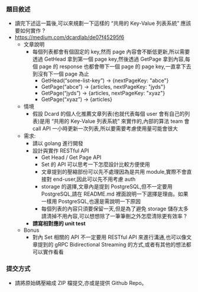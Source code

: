 ### 題目敘述
- 讀完下述這一篇後,可以來規劃一下這樣的 “共用的 Key-Value 列表系統” 應該要如何實作 ?
- https://medium.com/dcardlab/de07f45295f6
  - 文章說明
    - 每個列表都會有個固定的 key,然而 page 內容會不斷低更新,所以需要透過 GetHead 拿到第一個 page key,然後透過 GetPage 拿到內容,每個 page 的 response 也都會帶下一個 page 的 page key,一直拿下去到沒有下一個 page 為止
      - GetHead(“some-list-key”) → {nextPageKey: "abce"}
      - GetPage(“abce”) → {articles, nextPageKey: "jyds"}
      - GetPage(“jyds”) → {articles, nextPageKey: "xyaz"}
      - GetPage(“xyaz”) → {articles}
  - 情境
    - 假設 Dcard 的個人化推薦文章列表(也就代表每個 user 會有自己的列表)是用 “共用的 Key-Value 列表系統” 來實作的,內部的算法 team 會 call API 一小時更新一次列表,所以要需要考慮使用量可能會很大
  - 需求:
    - 請以 golang 進行開發
    - 設計與實作 RESTful API
      - Get Head / Get Page API
      - Set 的 API 可以思考一下怎麼設計比較方便使用
      - 文章提到的壓縮部份可以先不處理因為是共用 module,實際不會直接對 end-user,因此可以先不用考慮 auth
      - storage 的選擇,文章內是提到 PostgreSQL,但不一定要用 PostgreSQL,請在 README.md 裡面說明一下選擇是理由。如果一樣用 PostgreSQL,也還是需說明一下原因
      - 每個列表的內容只須要保留一天,但是為了避免 storage 儲存太多請清掉不用內容,可以想想除了一筆筆刪之外怎麼清除更有效率 ?
    - **請寫相對應的 unit test**
  - Bonus
    - 對內 Set 相關的 API 不一定要用 RESTful API 來進行溝通,也可以像文章提到的 gRPC Bidirectional Streaming 的方式,或者有其他的想法都可以實作看看

### 提交方式
  - 請將原始碼壓縮成 ZIP 檔提交,亦或是提供 Github Repo。
